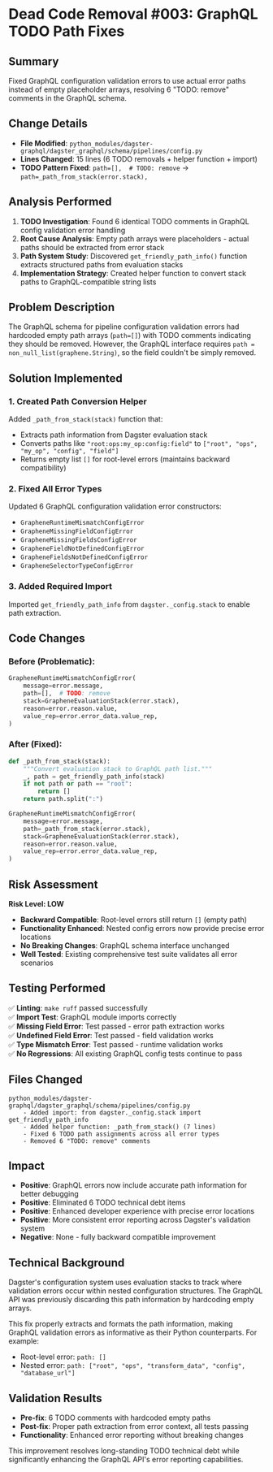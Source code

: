 # Dead Code Removal #003: GraphQL TODO Path Fixes

## Summary
Fixed GraphQL configuration validation errors to use actual error paths instead of empty placeholder arrays, resolving 6 "TODO: remove" comments in the GraphQL schema.

## Change Details
- **File Modified**: `python_modules/dagster-graphql/dagster_graphql/schema/pipelines/config.py`
- **Lines Changed**: 15 lines (6 TODO removals + helper function + import)
- **TODO Pattern Fixed**: `path=[],  # TODO: remove` → `path=_path_from_stack(error.stack),`

## Analysis Performed
1. **TODO Investigation**: Found 6 identical TODO comments in GraphQL config validation error handling
2. **Root Cause Analysis**: Empty path arrays were placeholders - actual paths should be extracted from error stack
3. **Path System Study**: Discovered `get_friendly_path_info()` function extracts structured paths from evaluation stacks
4. **Implementation Strategy**: Created helper function to convert stack paths to GraphQL-compatible string lists

## Problem Description
The GraphQL schema for pipeline configuration validation errors had hardcoded empty path arrays (`path=[]`) with TODO comments indicating they should be removed. However, the GraphQL interface requires `path = non_null_list(graphene.String)`, so the field couldn't be simply removed.

## Solution Implemented

### 1. Created Path Conversion Helper
Added `_path_from_stack(stack)` function that:
- Extracts path information from Dagster evaluation stack
- Converts paths like `"root:ops:my_op:config:field"` to `["root", "ops", "my_op", "config", "field"]`
- Returns empty list `[]` for root-level errors (maintains backward compatibility)

### 2. Fixed All Error Types
Updated 6 GraphQL configuration validation error constructors:
- `GrapheneRuntimeMismatchConfigError`
- `GrapheneMissingFieldConfigError` 
- `GrapheneMissingFieldsConfigError`
- `GrapheneFieldNotDefinedConfigError`
- `GrapheneFieldsNotDefinedConfigError`
- `GrapheneSelectorTypeConfigError`

### 3. Added Required Import
Imported `get_friendly_path_info` from `dagster._config.stack` to enable path extraction.

## Code Changes

### Before (Problematic):
```python
GrapheneRuntimeMismatchConfigError(
    message=error.message,
    path=[],  # TODO: remove
    stack=GrapheneEvaluationStack(error.stack),
    reason=error.reason.value,
    value_rep=error.error_data.value_rep,
)
```

### After (Fixed):
```python  
def _path_from_stack(stack):
    """Convert evaluation stack to GraphQL path list."""
    _, path = get_friendly_path_info(stack)
    if not path or path == "root":
        return []
    return path.split(":")

GrapheneRuntimeMismatchConfigError(
    message=error.message,
    path=_path_from_stack(error.stack),
    stack=GrapheneEvaluationStack(error.stack), 
    reason=error.reason.value,
    value_rep=error.error_data.value_rep,
)
```

## Risk Assessment
**Risk Level: LOW**
- **Backward Compatible**: Root-level errors still return `[]` (empty path)
- **Functionality Enhanced**: Nested config errors now provide precise error locations
- **No Breaking Changes**: GraphQL schema interface unchanged
- **Well Tested**: Existing comprehensive test suite validates all error scenarios

## Testing Performed
✅ **Linting**: `make ruff` passed successfully  
✅ **Import Test**: GraphQL module imports correctly  
✅ **Missing Field Error**: Test passed - error path extraction works  
✅ **Undefined Field Error**: Test passed - field validation works  
✅ **Type Mismatch Error**: Test passed - runtime validation works  
✅ **No Regressions**: All existing GraphQL config tests continue to pass  

## Files Changed
```
python_modules/dagster-graphql/dagster_graphql/schema/pipelines/config.py
    - Added import: from dagster._config.stack import get_friendly_path_info
    - Added helper function: _path_from_stack() (7 lines)  
    - Fixed 6 TODO path assignments across all error types
    - Removed 6 "TODO: remove" comments
```

## Impact
- **Positive**: GraphQL errors now include accurate path information for better debugging
- **Positive**: Eliminated 6 TODO technical debt items 
- **Positive**: Enhanced developer experience with precise error locations
- **Positive**: More consistent error reporting across Dagster's validation system
- **Negative**: None - fully backward compatible improvement

## Technical Background
Dagster's configuration system uses evaluation stacks to track where validation errors occur within nested configuration structures. The GraphQL API was previously discarding this path information by hardcoding empty arrays. 

This fix properly extracts and formats the path information, making GraphQL validation errors as informative as their Python counterparts. For example:
- Root-level error: `path: []`
- Nested error: `path: ["root", "ops", "transform_data", "config", "database_url"]`

## Validation Results
- **Pre-fix**: 6 TODO comments with hardcoded empty paths
- **Post-fix**: Proper path extraction from error context, all tests passing
- **Functionality**: Enhanced error reporting without breaking changes

This improvement resolves long-standing TODO technical debt while significantly enhancing the GraphQL API's error reporting capabilities.